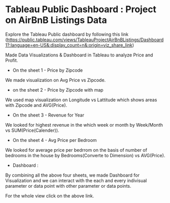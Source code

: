 # Tableau Public Dashboard : Project on AirBnB Listings Data

Explore the Tableau Public dashboard by following this link (https://public.tableau.com/views/TableauProjectAirBnBListings/Dashboard1?:language=en-US&:display_count=n&:origin=viz_share_link)

Made Data Visualizations & Dashboard in Tableau to analyze Price and Profit.

* On the sheet 1 - Price by Zipcode

We made visualization on Avg Price vs Zipcode.


* on the sheet 2 - Price by Zipcode with map

We used map visualization on Longitude vs Lattitude which shows areas with Zipcode and AVG(Price).


* On the sheet 3 - Revenue for Year

We looked for highest revenue in the which week or month by Week/Month vs SUM(Price(Calender)).


* On the sheet 4 - Avg Price per Bedroom

We looked for average price per bedrrom on the basis of number of bedrooms in the house by Bedrooms(Converte to Dimension) vs AVG(Price).


* Dashboard :

By combining all the above four sheets, we made Dashboard for Visualization and we can interact with the each and every indivisual parameter or data point with other parameter or data points. 

For the whole view click on the above link.
